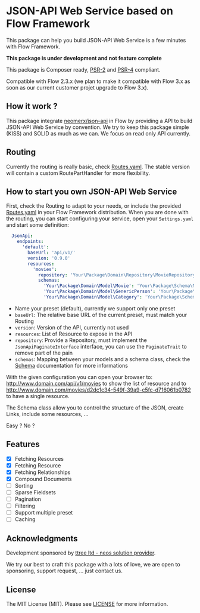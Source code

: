 # JSON-API Web Service based on Flow Framework

This package can help you build JSON-API Web Service is a few minutes with Flow Framework.

**This package is under development and not feature complete**

This package is Composer ready, [PSR-2] and [PSR-4] compliant.

Compatible with Flow 2.3.x (we plan to make it compatible with Flow 3.x as soon as our current customer projet upgrade
to Flow 3.x).

How it work ?
-------------

This package integrate [neomerx/json-api] in Flow by providing a API to build JSON-API Web Service by convention. We
try to keep this package simple (KISS) and SOLID as much as we can. We focus on read only API currently.

Routing
-------

Currently the routing is really basic, check [Routes.yaml](Configuration/Routes.yaml). The stable version will contain
a custom RoutePartHandler for more flexibility.

How to start you own JSON-API Web Service
-----------------------------------------

First, check the Routing to adapt to your needs, or include the provided [Routes.yaml](Configuration/Routes.yaml) in your
Flow Framework distribution. When you are done with the routing, you can start configuring your service, open your
```Settings.yaml``` and start some definition:

```yaml
  JsonApi:
    endpoints:
      'default':
        baseUrl: 'api/v1/'
        version: '0.9.0'
        resources:
          'movies':
            repository: 'Your\Package\Domain\Repository\MovieRepository'
            schemas:
              'Your\Package\Domain\Model\Movie': 'Your\Package\Schema\MovieSchema'
              'Your\Package\Domain\Model\GenericPerson': 'Your\Package\Schema\GenericPersonSchema'
              'Your\Package\Domain\Model\Category': 'Your\Package\Schema\CategorySchema'
```

- Name your preset (default), currently we support only one preset
- ```baseUrl```: The relative base URL of the current preset, must match your Routing
- ```version```: Version of the API, currently not used
- ```resources```: List of Resource to expose in the API
- ```repository```: Provide a Repository, must implement the ```JsonApiPaginateInterface``` interface, you can use the
```PaginateTrait``` to remove part of the pain
- ```schemas```: Mapping between your models and a schema class, check the [Schema] documentation for more informations

With the given configuration you can open your browser to: http://www.domain.com/api/v1/movies to show the list of 
resource and to http://www.domain.com/movies/d2dc1c34-549f-39a9-c5fc-d716061b0782 to have a single resource.

The Schema class allow you to control the structure of the JSON, create Links, include some resources, ...

Easy ? No ?

Features
--------

- [x] Fetching Resources
- [x] Fetching Resource
- [x] Fetching Relationships
- [x] Compound Documents
- [ ] Sorting
- [ ] Sparse Fieldsets
- [ ] Pagination
- [ ] Filtering
- [ ] Support multiple preset
- [ ] Caching

Acknowledgments
---------------

Development sponsored by [ttree ltd - neos solution provider](http://ttree.ch).

We try our best to craft this package with a lots of love, we are open to sponsoring, support request, ... just contact us.

License
-------

The MIT License (MIT). Please see [LICENSE](LICENSE.txt) for more information.

[neomerx/json-api]: https://github.com/neomerx/json-api/
[Schema]: https://github.com/neomerx/json-api/wiki/Schemas
[PSR-2]: http://www.php-fig.org/psr/psr-2/
[PSR-4]: http://www.php-fig.org/psr/psr-4/
